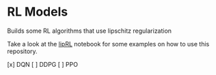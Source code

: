 # RL Models

Builds some RL algorithms that use lipschitz regularization


Take a look at the [lipRL](./notebooks/lipRL.ipynb) notebook for some examples on how to use this repository. 


[x] DQN
[ ] DDPG
[ ] PPO

